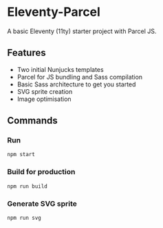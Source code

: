 # Eleventy-Parcel

A basic Eleventy (11ty) starter project with Parcel JS.

## Features

- Two initial Nunjucks templates
- Parcel for JS bundling and Sass compilation
- Basic Sass architecture to get you started
- SVG sprite creation
- Image optimisation

## Commands

### Run

```
npm start
```

### Build for production

```
npm run build
```

### Generate SVG sprite

```
npm run svg
```
